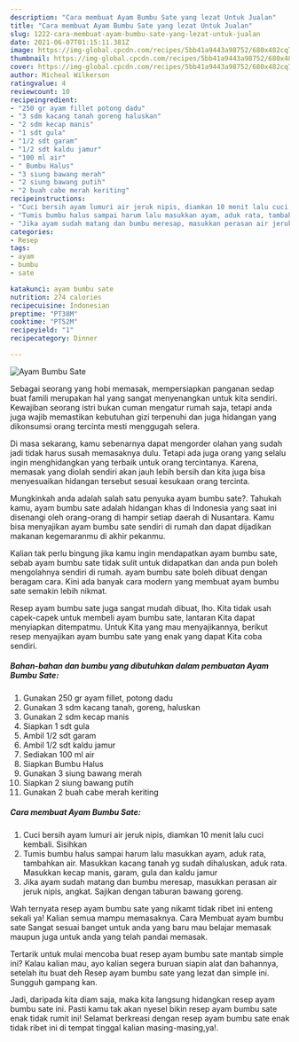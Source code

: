 ```yaml
---
description: "Cara membuat Ayam Bumbu Sate yang lezat Untuk Jualan"
title: "Cara membuat Ayam Bumbu Sate yang lezat Untuk Jualan"
slug: 1222-cara-membuat-ayam-bumbu-sate-yang-lezat-untuk-jualan
date: 2021-06-07T01:15:11.381Z
image: https://img-global.cpcdn.com/recipes/5bb41a9443a98752/680x482cq70/ayam-bumbu-sate-foto-resep-utama.jpg
thumbnail: https://img-global.cpcdn.com/recipes/5bb41a9443a98752/680x482cq70/ayam-bumbu-sate-foto-resep-utama.jpg
cover: https://img-global.cpcdn.com/recipes/5bb41a9443a98752/680x482cq70/ayam-bumbu-sate-foto-resep-utama.jpg
author: Micheal Wilkerson
ratingvalue: 4
reviewcount: 10
recipeingredient:
- "250 gr ayam fillet potong dadu"
- "3 sdm kacang tanah goreng haluskan"
- "2 sdm kecap manis"
- "1 sdt gula"
- "1/2 sdt garam"
- "1/2 sdt kaldu jamur"
- "100 ml air"
- " Bumbu Halus"
- "3 siung bawang merah"
- "2 siung bawang putih"
- "2 buah cabe merah keriting"
recipeinstructions:
- "Cuci bersih ayam lumuri air jeruk nipis, diamkan 10 menit lalu cuci kembali. Sisihkan"
- "Tumis bumbu halus sampai harum lalu masukkan ayam, aduk rata, tambahkan air. Masukkan kacang tanah yg sudah dihaluskan, aduk rata. Masukkan kecap manis, garam, gula dan kaldu jamur"
- "Jika ayam sudah matang dan bumbu meresap, masukkan perasan air jeruk nipis, angkat. Sajikan dengan taburan bawang goreng."
categories:
- Resep
tags:
- ayam
- bumbu
- sate

katakunci: ayam bumbu sate 
nutrition: 274 calories
recipecuisine: Indonesian
preptime: "PT38M"
cooktime: "PT52M"
recipeyield: "1"
recipecategory: Dinner

---
```



![Ayam Bumbu Sate](https://img-global.cpcdn.com/recipes/5bb41a9443a98752/680x482cq70/ayam-bumbu-sate-foto-resep-utama.jpg)

Sebagai seorang yang hobi memasak, mempersiapkan panganan sedap buat famili merupakan hal yang sangat menyenangkan untuk kita sendiri. Kewajiban seorang istri bukan cuman mengatur rumah saja, tetapi anda juga wajib memastikan kebutuhan gizi terpenuhi dan juga hidangan yang dikonsumsi orang tercinta mesti menggugah selera.

Di masa  sekarang, kamu sebenarnya dapat mengorder olahan yang sudah jadi tidak harus susah memasaknya dulu. Tetapi ada juga orang yang selalu ingin menghidangkan yang terbaik untuk orang tercintanya. Karena, memasak yang diolah sendiri akan jauh lebih bersih dan kita juga bisa menyesuaikan hidangan tersebut sesuai kesukaan orang tercinta. 



Mungkinkah anda adalah salah satu penyuka ayam bumbu sate?. Tahukah kamu, ayam bumbu sate adalah hidangan khas di Indonesia yang saat ini disenangi oleh orang-orang di hampir setiap daerah di Nusantara. Kamu bisa menyajikan ayam bumbu sate sendiri di rumah dan dapat dijadikan makanan kegemaranmu di akhir pekanmu.

Kalian tak perlu bingung jika kamu ingin mendapatkan ayam bumbu sate, sebab ayam bumbu sate tidak sulit untuk didapatkan dan anda pun boleh mengolahnya sendiri di rumah. ayam bumbu sate boleh dibuat dengan beragam cara. Kini ada banyak cara modern yang membuat ayam bumbu sate semakin lebih nikmat.

Resep ayam bumbu sate juga sangat mudah dibuat, lho. Kita tidak usah capek-capek untuk membeli ayam bumbu sate, lantaran Kita dapat menyiapkan ditempatmu. Untuk Kita yang mau menyajikannya, berikut resep menyajikan ayam bumbu sate yang enak yang dapat Kita coba sendiri.

<!--inarticleads1-->

##### Bahan-bahan dan bumbu yang dibutuhkan dalam pembuatan Ayam Bumbu Sate:

1. Gunakan 250 gr ayam fillet, potong dadu
1. Gunakan 3 sdm kacang tanah, goreng, haluskan
1. Gunakan 2 sdm kecap manis
1. Siapkan 1 sdt gula
1. Ambil 1/2 sdt garam
1. Ambil 1/2 sdt kaldu jamur
1. Sediakan 100 ml air
1. Siapkan  Bumbu Halus
1. Gunakan 3 siung bawang merah
1. Siapkan 2 siung bawang putih
1. Gunakan 2 buah cabe merah keriting




<!--inarticleads2-->

##### Cara membuat Ayam Bumbu Sate:

1. Cuci bersih ayam lumuri air jeruk nipis, diamkan 10 menit lalu cuci kembali. Sisihkan
1. Tumis bumbu halus sampai harum lalu masukkan ayam, aduk rata, tambahkan air. Masukkan kacang tanah yg sudah dihaluskan, aduk rata. Masukkan kecap manis, garam, gula dan kaldu jamur
1. Jika ayam sudah matang dan bumbu meresap, masukkan perasan air jeruk nipis, angkat. Sajikan dengan taburan bawang goreng.




Wah ternyata resep ayam bumbu sate yang nikamt tidak ribet ini enteng sekali ya! Kalian semua mampu memasaknya. Cara Membuat ayam bumbu sate Sangat sesuai banget untuk anda yang baru mau belajar memasak maupun juga untuk anda yang telah pandai memasak.

Tertarik untuk mulai mencoba buat resep ayam bumbu sate mantab simple ini? Kalau kalian mau, ayo kalian segera buruan siapin alat dan bahannya, setelah itu buat deh Resep ayam bumbu sate yang lezat dan simple ini. Sungguh gampang kan. 

Jadi, daripada kita diam saja, maka kita langsung hidangkan resep ayam bumbu sate ini. Pasti kamu tak akan nyesel bikin resep ayam bumbu sate enak tidak rumit ini! Selamat berkreasi dengan resep ayam bumbu sate enak tidak ribet ini di tempat tinggal kalian masing-masing,ya!.

